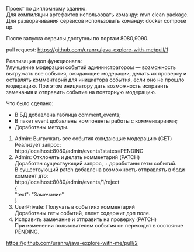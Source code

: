 
Проект по дипломному зданию.  
Для компиляции артефактов использовать команду: mvn clean package.  
Для разворачивания сервисов использовать команду: docker compose up.  

После запуска сервисы доступны по портам 8080,9090.  

pull request:
https://github.com/uranru/java-explore-with-me/pull/1


Реализация доп функционала:  
Улучшение модерации событий администратором — возможность выгружать все события, ожидающие модерации, делать их проверку и оставлять комментарий для инициатора события, если оно не прошло модерацию.
При этом инициатору дать возможность исправить замечания и отправить событие на повторную модерацию.  

Что было сделано:  
- В БД добавлена таблица comment_events;  
- В пакет event добавлены компоненты работы с комментариями;  
- Доработаны методы.  


1. Admin: Выгружать все события ожидающие модерацию (GET)  
   Реализует запрос:  
   http://localhost:8080/admin/events?states=PENDING  
2. Admin: Отклонять и делать комментарий (PATCH)  
   Доработан существующий запрос, + доработаны геты событий.  
   В существующий patch добавлена возможность отправлять в боди коммент дто:    
   http://localhost:8080/admin/events/1/reject  
   {  
   "text": "Замечание"  
   }  
3. UserPrivate: Получать в событиях комментарий  
   Доработаны геты событий, евент содержит доп поле.  
4. Исправить замечание и отправить на проверку (PATCH)  
   При изменении пользователем события он переходит в состояние PENDING.  

https://github.com/uranru/java-explore-with-me/pull/2  

